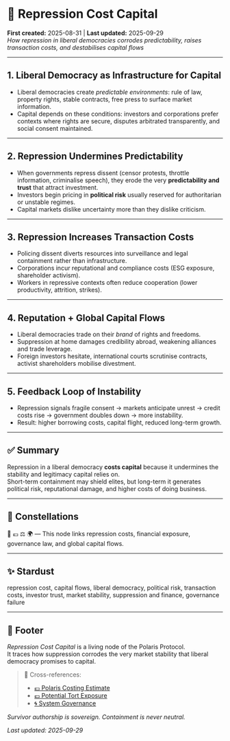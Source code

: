 # 💸 Repression Cost Capital  
**First created:** 2025-08-31 | **Last updated:** 2025-09-29  
*How repression in liberal democracies corrodes predictability, raises transaction costs, and destabilises capital flows*  

---

## 1. Liberal Democracy as Infrastructure for Capital  
- Liberal democracies create *predictable environments*: rule of law, property rights, stable contracts, free press to surface market information.  
- Capital depends on these conditions: investors and corporations prefer contexts where rights are secure, disputes arbitrated transparently, and social consent maintained.  

---

## 2. Repression Undermines Predictability  
- When governments repress dissent (censor protests, throttle information, criminalise speech), they erode the very **predictability and trust** that attract investment.  
- Investors begin pricing in **political risk** usually reserved for authoritarian or unstable regimes.  
- Capital markets dislike uncertainty more than they dislike criticism.  

---

## 3. Repression Increases Transaction Costs  
- Policing dissent diverts resources into surveillance and legal containment rather than infrastructure.  
- Corporations incur reputational and compliance costs (ESG exposure, shareholder activism).  
- Workers in repressive contexts often reduce cooperation (lower productivity, attrition, strikes).  

---

## 4. Reputation + Global Capital Flows  
- Liberal democracies trade on their *brand* of rights and freedoms.  
- Suppression at home damages credibility abroad, weakening alliances and trade leverage.  
- Foreign investors hesitate, international courts scrutinise contracts, activist shareholders mobilise divestment.  

---

## 5. Feedback Loop of Instability  
- Repression signals fragile consent → markets anticipate unrest → credit costs rise → government doubles down → more instability.  
- Result: higher borrowing costs, capital flight, reduced long-term growth.  

---

## ✅ Summary  
Repression in a liberal democracy **costs capital** because it undermines the stability and legitimacy capital relies on.  
Short-term containment may shield elites, but long-term it generates political risk, reputational damage, and higher costs of doing business.  

---

## 🌌 Constellations  

💸 💷 ⚖️ 🌍 — This node links repression costs, financial exposure, governance law, and global capital flows.

---

## ✨ Stardust  

repression cost, capital flows, liberal democracy, political risk, transaction costs, investor trust, market stability, suppression and finance, governance failure

---

## 🏮 Footer  

*Repression Cost Capital* is a living node of the Polaris Protocol.  
It traces how suppression corrodes the very market stability that liberal democracy promises to capital.  

> 📡 Cross-references:  
> - [💷 Polaris Costing Estimate](./💷_polaris_costing_estimate.md)  
> - [💷 Potential Tort Exposure](./💷_potential_tort_exposure.md)  
> - [🌀 System Governance](./)  

*Survivor authorship is sovereign. Containment is never neutral.*  

_Last updated: 2025-09-29_
